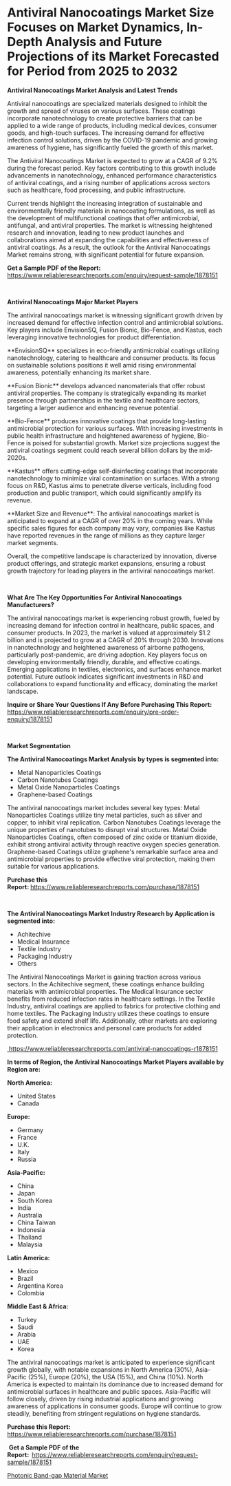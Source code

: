 <p><h1>Antiviral Nanocoatings Market Size Focuses on Market Dynamics, In-Depth Analysis and Future Projections of its Market Forecasted for Period from 2025 to 2032</h1></p><p><strong>Antiviral Nanocoatings Market Analysis and Latest Trends</strong></p>
<p><p>Antiviral nanocoatings are specialized materials designed to inhibit the growth and spread of viruses on various surfaces. These coatings incorporate nanotechnology to create protective barriers that can be applied to a wide range of products, including medical devices, consumer goods, and high-touch surfaces. The increasing demand for effective infection control solutions, driven by the COVID-19 pandemic and growing awareness of hygiene, has significantly fueled the growth of this market.</p><p>The Antiviral Nanocoatings Market is expected to grow at a CAGR of 9.2% during the forecast period. Key factors contributing to this growth include advancements in nanotechnology, enhanced performance characteristics of antiviral coatings, and a rising number of applications across sectors such as healthcare, food processing, and public infrastructure. </p><p>Current trends highlight the increasing integration of sustainable and environmentally friendly materials in nanocoating formulations, as well as the development of multifunctional coatings that offer antimicrobial, antifungal, and antiviral properties. The market is witnessing heightened research and innovation, leading to new product launches and collaborations aimed at expanding the capabilities and effectiveness of antiviral coatings. As a result, the outlook for the Antiviral Nanocoatings Market remains strong, with significant potential for future expansion.</p></p>
<p><strong>Get a Sample PDF of the Report:&nbsp;</strong> <a href="https://www.reliableresearchreports.com/enquiry/request-sample/1878151?utm_campaign=3323&utm_medium=2&utm_source=Github&utm_content=ia&utm_term=03042025&utm_id=antiviral-nanocoatings">https://www.reliableresearchreports.com/enquiry/request-sample/1878151</a></p>
<p>&nbsp;</p>
<p><strong>Antiviral Nanocoatings Major Market Players</strong></p>
<p><p>The antiviral nanocoatings market is witnessing significant growth driven by increased demand for effective infection control and antimicrobial solutions. Key players include EnvisionSQ, Fusion Bionic, Bio-Fence, and Kastus, each leveraging innovative technologies for product differentiation.</p><p>**EnvisionSQ** specializes in eco-friendly antimicrobial coatings utilizing nanotechnology, catering to healthcare and consumer products. Its focus on sustainable solutions positions it well amid rising environmental awareness, potentially enhancing its market share.</p><p>**Fusion Bionic** develops advanced nanomaterials that offer robust antiviral properties. The company is strategically expanding its market presence through partnerships in the textile and healthcare sectors, targeting a larger audience and enhancing revenue potential.</p><p>**Bio-Fence** produces innovative coatings that provide long-lasting antimicrobial protection for various surfaces. With increasing investments in public health infrastructure and heightened awareness of hygiene, Bio-Fence is poised for substantial growth. Market size projections suggest the antiviral coatings segment could reach several billion dollars by the mid-2020s.</p><p>**Kastus** offers cutting-edge self-disinfecting coatings that incorporate nanotechnology to minimize viral contamination on surfaces. With a strong focus on R&D, Kastus aims to penetrate diverse verticals, including food production and public transport, which could significantly amplify its revenue.</p><p>**Market Size and Revenue**: The antiviral nanocoatings market is anticipated to expand at a CAGR of over 20% in the coming years. While specific sales figures for each company may vary, companies like Kastus have reported revenues in the range of millions as they capture larger market segments.</p><p>Overall, the competitive landscape is characterized by innovation, diverse product offerings, and strategic market expansions, ensuring a robust growth trajectory for leading players in the antiviral nanocoatings market.</p></p>
<p>&nbsp;</p>
<p><strong>What Are The Key Opportunities For Antiviral Nanocoatings Manufacturers?</strong></p>
<p><p>The antiviral nanocoatings market is experiencing robust growth, fueled by increasing demand for infection control in healthcare, public spaces, and consumer products. In 2023, the market is valued at approximately $1.2 billion and is projected to grow at a CAGR of 20% through 2030. Innovations in nanotechnology and heightened awareness of airborne pathogens, particularly post-pandemic, are driving adoption. Key players focus on developing environmentally friendly, durable, and effective coatings. Emerging applications in textiles, electronics, and surfaces enhance market potential. Future outlook indicates significant investments in R&D and collaborations to expand functionality and efficacy, dominating the market landscape.</p></p>
<p><strong>Inquire or Share Your Questions If Any Before Purchasing This Report:</strong> <a href="https://www.reliableresearchreports.com/enquiry/pre-order-enquiry/1878151?utm_campaign=3323&utm_medium=2&utm_source=Github&utm_content=ia&utm_term=03042025&utm_id=antiviral-nanocoatings">https://www.reliableresearchreports.com/enquiry/pre-order-enquiry/1878151</a></p>
<p>&nbsp;</p>
<p><strong>Market Segmentation</strong></p>
<p><strong>The Antiviral Nanocoatings Market Analysis by types is segmented into:</strong></p>
<p><ul><li>Metal Nanoparticles Coatings</li><li>Carbon Nanotubes Coatings</li><li>Metal Oxide Nanoparticles Coatings</li><li>Graphene-based Coatings</li></ul></p>
<p><p>The antiviral nanocoatings market includes several key types: Metal Nanoparticles Coatings utilize tiny metal particles, such as silver and copper, to inhibit viral replication. Carbon Nanotubes Coatings leverage the unique properties of nanotubes to disrupt viral structures. Metal Oxide Nanoparticles Coatings, often composed of zinc oxide or titanium dioxide, exhibit strong antiviral activity through reactive oxygen species generation. Graphene-based Coatings utilize graphene's remarkable surface area and antimicrobial properties to provide effective viral protection, making them suitable for various applications.</p></p>
<p><strong>Purchase this Report:&nbsp;</strong><a href="https://www.reliableresearchreports.com/purchase/1878151?utm_campaign=3323&utm_medium=2&utm_source=Github&utm_content=ia&utm_term=03042025&utm_id=antiviral-nanocoatings">https://www.reliableresearchreports.com/purchase/1878151</a></p>
<p>&nbsp;</p>
<p><strong>The Antiviral Nanocoatings Market Industry Research by Application is segmented into:</strong></p>
<p><ul><li>Achitechive</li><li>Medical Insurance</li><li>Textile Industry</li><li>Packaging Industry</li><li>Others</li></ul></p>
<p><p>The Antiviral Nanocoatings Market is gaining traction across various sectors. In the Achitechive segment, these coatings enhance building materials with antimicrobial properties. The Medical Insurance sector benefits from reduced infection rates in healthcare settings. In the Textile Industry, antiviral coatings are applied to fabrics for protective clothing and home textiles. The Packaging Industry utilizes these coatings to ensure food safety and extend shelf life. Additionally, other markets are exploring their application in electronics and personal care products for added protection.</p></p>
<p><a href="https://www.reliableresearchreports.com/antiviral-nanocoatings-r1878151?utm_campaign=3323&utm_medium=2&utm_source=Github&utm_content=ia&utm_term=03042025&utm_id=antiviral-nanocoatings">&nbsp;https://www.reliableresearchreports.com/antiviral-nanocoatings-r1878151</a></p>
<p><strong>In terms of Region, the Antiviral Nanocoatings Market Players available by Region are:</strong></p>
<p>
    <p> <strong> North America: </strong>
        <ul>
            <li>United States</li>
            <li>Canada</li>
        </ul>
        </p> 
    <p> <strong> Europe: </strong>
        <ul>
            <li>Germany</li>
            <li>France</li>
            <li>U.K.</li>
            <li>Italy</li>
            <li>Russia</li>
        </ul>
        </p> 
    <p> <strong> Asia-Pacific: </strong>
        <ul>
            <li>China</li>
            <li>Japan</li>
            <li>South Korea</li>
            <li>India</li>
            <li>Australia</li>
            <li>China Taiwan</li>
            <li>Indonesia</li>
            <li>Thailand</li>
            <li>Malaysia</li>
        </ul>
        </p> 
    <p> <strong> Latin America: </strong>
        <ul>
            <li>Mexico</li>
            <li>Brazil</li>
            <li>Argentina Korea</li>
            <li>Colombia</li>
        </ul>
        </p> 
    <p> <strong> Middle East & Africa: </strong>
        <ul>
            <li>Turkey</li>
            <li>Saudi</li>
            <li>Arabia</li>
            <li>UAE</li>
            <li>Korea</li>
        </ul>
    </p>
    </p>
<p><p>The antiviral nanocoatings market is anticipated to experience significant growth globally, with notable expansions in North America (30%), Asia-Pacific (25%), Europe (20%), the USA (15%), and China (10%). North America is expected to maintain its dominance due to increased demand for antimicrobial surfaces in healthcare and public spaces. Asia-Pacific will follow closely, driven by rising industrial applications and growing awareness of applications in consumer goods. Europe will continue to grow steadily, benefiting from stringent regulations on hygiene standards.</p></p>
<p><strong>Purchase this Report: </strong><a href="https://www.reliableresearchreports.com/purchase/1878151?utm_campaign=3323&utm_medium=2&utm_source=Github&utm_content=ia&utm_term=03042025&utm_id=antiviral-nanocoatings">https://www.reliableresearchreports.com/purchase/1878151</a></p>
<p>&nbsp;<strong>Get a Sample PDF of the Report:&nbsp;&nbsp;</strong><a href="https://www.reliableresearchreports.com/enquiry/request-sample/1878151?utm_campaign=3323&utm_medium=2&utm_source=Github&utm_content=ia&utm_term=03042025&utm_id=antiviral-nanocoatings">https://www.reliableresearchreports.com/enquiry/request-sample/1878151</a></p>
<p><strong></strong></p>
<p><p><a href="https://github.com/boccalyver5k/Market-Research-Report-List-1/blob/main/photonic-band-gap-material-market.md?utm_campaign=3323&utm_medium=2&utm_source=Github&utm_content=ia&utm_term=03042025&utm_id=antiviral-nanocoatings">Photonic Band-gap Material Market</a></p></p>